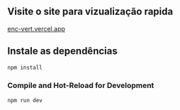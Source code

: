 ## Visite o site para vizualização rapida

[enc-vert.vercel.app](https://enc-vert.vercel.app/)

## Instale as dependências

```sh
npm install
```

### Compile and Hot-Reload for Development

```sh
npm run dev
```
